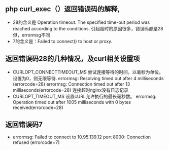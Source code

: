 ## php curl_exec（）返回错误码的解释,
* 28的含义是 Operation timeout. The specified time-out period was reached according to the conditions. 引起超时的原因很多，错误码都是28但，errormsg不同
* 7的含义是：Failed to connect() to host or proxy.

## 返回错误码28的几种情况，及curl相关设置项
* CURLOPT_CONNECTTIMEOUT_MS 尝试连接等待的时间，以毫秒为单位。设置为0，则无限等待.
  errormsg: Resolving timed out after 4 milliseconds (errorcode=28)
  errormsg: Connection timed out after 13 milliseconds(errorcode=28)
  连接超时nginx没有日志记录
* CURLOPT_TIMEOUT_MS 设置cURL允许执行的最长毫秒数。
  errormsg: Operation timed out after 1005 milliseconds with 0 bytes received(errorcode=28)
## 返回错误码7
* errormsg: Failed to connect to 10.95.139.12 port 8000: Connection refused (errorcode=7)
